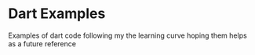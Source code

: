 # Dart Examples
Examples of dart code following my the learning curve hoping them helps as a future reference